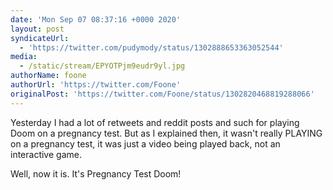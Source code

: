 ```yaml
---
date: 'Mon Sep 07 08:37:16 +0000 2020'
layout: post
syndicateUrl:
  - 'https://twitter.com/pudymody/status/1302888653363052544'
media:
  - /static/stream/EPYOTPjm9eudr9yl.jpg
authorName: foone
authorUrl: 'https://twitter.com/Foone'
originalPost: 'https://twitter.com/Foone/status/1302820468819288066'
---
```

Yesterday I had a lot of retweets and reddit posts and such for playing Doom on a pregnancy test.
But as I explained then, it wasn't really PLAYING on a pregnancy test, it was just a video being played back, not an interactive game.

Well, now it is. It's Pregnancy Test Doom! 